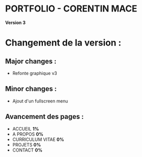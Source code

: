 # PORTFOLIO - CORENTIN MACE

**Version 3**


# Changement de la version :

## Major changes :

- Refonte graphique v3


## Minor changes :

- Ajout d'un fullscreen menu

## Avancement des pages :

- ACCUEIL **1%**
- A PROPOS **0%**
- CURRICULUM VITAE **0%**
- PROJETS **0%**
- CONTACT **0%**
